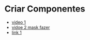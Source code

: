 # Criar Componentes 

- [ video 1](https://www.youtube.com/watch?v=vYImVt4b8eY)
- [ vidoe 2 mask fazer ](https://www.youtube.com/watch?v=CRAkAaFcf0Q&list=PLCdWRZy2Tc1q9b6jdh5695BaNkImvKKOS)
- [link 1 ](https://www.codeproject.com/Articles/1060345/DFM-serialization-in-depth)
